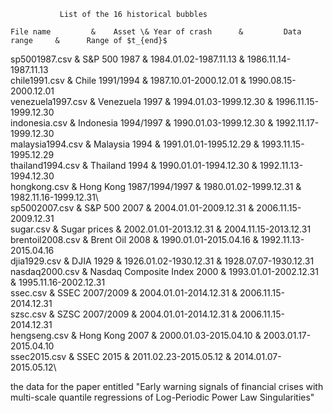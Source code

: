 
               List of the 16 historical bubbles

    File name         &    Asset \& Year of crash      &         Data range	    &      Range of $t_{end}$
    
   sp5001987.csv      &	S\&P 500 1987               & 	1984.01.02-1987.11.13 & 	1986.11.14-1987.11.13\
   chile1991.csv      &	Chile 1991/1994             & 	1987.10.01-2000.12.01 & 	1990.08.15-2000.12.01\
   venezuela1997.csv  &	Venezuela 1997              & 	1994.01.03-1999.12.30 & 	1996.11.15-1999.12.30\
   indonesia.csv      &	Indonesia 1994/1997         & 	1990.01.03-1999.12.30 & 	1992.11.17-1999.12.30\
   malaysia1994.csv   &	Malaysia 1994               & 	1991.01.01-1995.12.29 & 	1993.11.15-1995.12.29\
   thailand1994.csv   &	Thailand 1994               & 	1990.01.01-1994.12.30 & 	1992.11.13-1994.12.30\
   hongkong.csv       &	Hong Kong 1987/1994/1997    & 	1980.01.02-1999.12.31 &   1982.11.16-1999.12.31\  
   sp5002007.csv      &	S\&P 500 2007               & 	2004.01.01-2009.12.31 &   2006.11.15-2009.12.31\
   sugar.csv          & Sugar prices                & 	2002.01.01-2013.12.31 & 	2004.11.15-2013.12.31\
   brentoil2008.csv   &	Brent Oil 2008              & 	1990.01.01-2015.04.16 & 	1992.11.13-2015.04.16\
   djia1929.csv       &	DJIA 1929                   & 	1926.01.02-1930.12.31 & 	1928.07.07-1930.12.31\
   nasdaq2000.csv     &	Nasdaq Composite Index 2000 & 	1993.01.01-2002.12.31 & 	1995.11.16-2002.12.31\
   ssec.csv           &	SSEC 2007/2009              & 	2004.01.01-2014.12.31 &   2006.11.15-2014.12.31\
   szsc.csv           & SZSC 2007/2009              & 	2004.01.01-2014.12.31 & 	2006.11.15-2014.12.31\
   hengseng.csv       &	Hong Kong 2007              & 	2000.01.03-2015.04.10 &   2003.01.17-2015.04.10\
   ssec2015.csv       & SSEC 2015                   & 	2011.02.23-2015.05.12 &   2014.01.07-2015.05.12\
   
  the data for the paper entitled "Early warning signals of financial crises with multi-scale quantile regressions of Log-Periodic Power Law Singularities"
